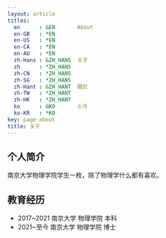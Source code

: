 ```yaml
---
layout: article
titles:
  en      : &EN       About
  en-GB   : *EN
  en-US   : *EN
  en-CA   : *EN
  en-AU   : *EN
  zh-Hans : &ZH_HANS  关于
  zh      : *ZH_HANS
  zh-CN   : *ZH_HANS
  zh-SG   : *ZH_HANS
  zh-Hant : &ZH_HANT  關於
  zh-TW   : *ZH_HANT
  zh-HK   : *ZH_HANT
  ko      : &KO       소개
  ko-KR   : *KO
key: page-about
title: 关于
---
```


## 个人简介

南京大学物理学院学生一枚，除了物理学什么都有喜欢。

## 教育经历

- 2017~2021 南京大学 物理学院 本科
- 2021~至今  南京大学 物理学院 博士

